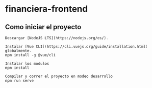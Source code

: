# financiera-frontend

## Como iniciar el proyecto
```
Descargar [NodeJS LTS](https://nodejs.org/es/).

Instalar [Vue CLI](https://cli.vuejs.org/guide/installation.html) globalmente.
npm install -g @vue/cli

Instalar los modulos
npm install

Compilar y correr el proyecto en modeo desarrollo
npm run serve

```
